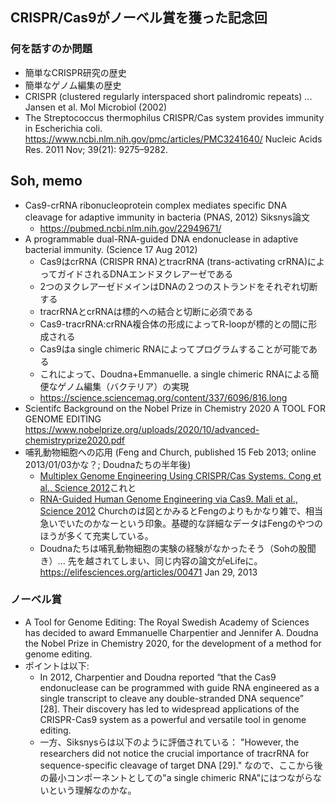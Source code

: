 ## CRISPR/Cas9がノーベル賞を獲った記念回
### 何を話すのか問題
- 簡単なCRISPR研究の歴史
- 簡単なゲノム編集の歴史
- CRISPR (clustered regularly interspaced short palindromic repeats) ... Jansen et al. Mol Microbiol (2002)
- The Streptococcus thermophilus CRISPR/Cas system provides immunity in Escherichia coli. https://www.ncbi.nlm.nih.gov/pmc/articles/PMC3241640/ Nucleic Acids Res. 2011 Nov; 39(21): 9275–9282.

## Soh, memo
- Cas9-crRNA ribonucleoprotein complex mediates specific DNA cleavage for adaptive immunity in bacteria (PNAS, 2012) Siksnys論文
  - https://pubmed.ncbi.nlm.nih.gov/22949671/
- A programmable dual-RNA-guided DNA endonuclease in adaptive bacterial immunity. (Science 17 Aug 2012)
  - Cas9はcrRNA (CRISPR RNA)とtracrRNA (trans-activating crRNA)によってガイドされるDNAエンドヌクレアーゼである
  - 2つのヌクレアーゼドメインはDNAの２つのストランドをそれぞれ切断する
  - tracrRNAとcrRNAは標的への結合と切断に必須である
  - Cas9-tracrRNA:crRNA複合体の形成によってR-loopが標的との間に形成される
  - Cas9はa single chimeric RNAによってプログラムすることが可能である
  - これによって、Doudna+Emmanuelle. a single chimeric RNAによる簡便なゲノム編集（バクテリア）の実現
  - https://science.sciencemag.org/content/337/6096/816.long
- Scientifc Background on the Nobel Prize in Chemistry 2020 A TOOL FOR GENOME EDITING https://www.nobelprize.org/uploads/2020/10/advanced-chemistryprize2020.pdf 
- 哺乳動物細胞への応用 (Feng and Church, published 15 Feb 2013; online 2013/01/03かな？; Doudnaたちの半年後)
  - [Multiplex Genome Engineering Using CRISPR/Cas Systems. Cong et al., Science 2012](http://science.sciencemag.org/content/339/6121/819.long)これと
  - [RNA-Guided Human Genome Engineering via Cas9. Mali et al., Science 2012](http://science.sciencemag.org/content/339/6121/823.long) Churchのは図とかみるとFengのよりもかなり雑で、相当急いでいたのかなーという印象。基礎的な詳細なデータはFengのやつのほうが多くて充実している。
  - Doudnaたちは哺乳動物細胞の実験の経験がなかったそう（Sohの股聞き）... 先を越されてしまい、同じ内容の論文がeLifeに。https://elifesciences.org/articles/00471 Jan 29, 2013

### ノーベル賞
- A Tool for Genome Editing: The Royal Swedish Academy of Sciences has decided to award Emmanuelle Charpentier and Jennifer A. Doudna the Nobel Prize in Chemistry 2020, for the development of a method for genome editing.
- ポイントは以下: 
  - In 2012, Charpentier and Doudna reported “that the Cas9 endonuclease can be programmed with guide RNA engineered as a single transcript to cleave any double-stranded DNA sequence” [28]. Their discovery has led to widespread applications of the CRISPR-Cas9 system as a powerful and versatile tool in genome editing.
  - 一方、Siksnysらは以下のように評価されている： "However, the researchers did not notice the crucial importance of tracrRNA for sequence-specific cleavage of target DNA [29]." なので、ここから後の最小コンポーネントとしての"a single chimeric RNA"にはつながらないという理解なのかな。
